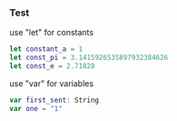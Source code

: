 ### Test

use "let" for constants
```swift
let constant_a = 1
let const_pi = 3.1415926535897932384626
let const_e = 2.71828
```

use "var" for variables
```swift
var first_sent: String
var one = "1"
```